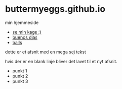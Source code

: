# buttermyeggs.github.io
min hjemmeside

- [se min kage ;)](https://buttermyeggs.github.io/migogminkage)
- [buenos dias](http://www.tacospin.com/)
- [balls](http://buttermyeggs.github.io/index)

dette er et afsnit
med en mega sej tekst

hvis der er en blank linje bliver det lavet til et nyt afsnit.

- punkt 1
- punkt 2
- punkt 3
